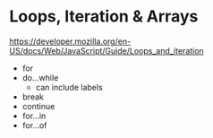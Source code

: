 # Loops, Iteration & Arrays

https://developer.mozilla.org/en-US/docs/Web/JavaScript/Guide/Loops_and_iteration

- for
- do...while
  - can include labels
- break
- continue
- for...in
- for...of
